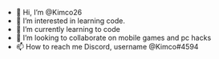 - 👋 Hi, I’m @Kimco26
- 👀 I’m interested in learning code.
- 🌱 I’m currently learning to code
- 💞️ I’m looking to collaborate on mobile games and pc hacks
- 📫 How to reach me Discord, username @Kimco#4594 

<!---
Kimco26/Kimco26 is a ✨ special ✨ repository because its `README.md` (this file) appears on your GitHub profile.
You can click the Preview link to take a look at your changes.
--->
